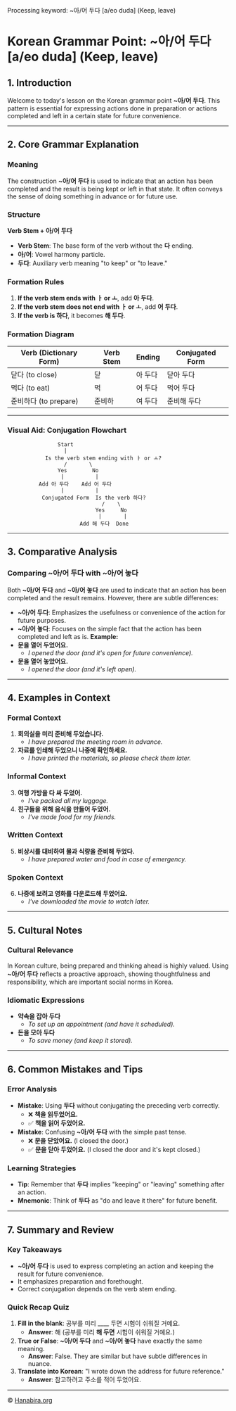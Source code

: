 Processing keyword: ~아/어 두다 [a/eo duda] (Keep, leave)
# Korean Grammar Point: ~아/어 두다 [a/eo duda] (Keep, leave)
## 1. Introduction
Welcome to today's lesson on the Korean grammar point **~아/어 두다**. This pattern is essential for expressing actions done in preparation or actions completed and left in a certain state for future convenience.

---
## 2. Core Grammar Explanation
### Meaning
The construction **~아/어 두다** is used to indicate that an action has been completed and the result is being kept or left in that state. It often conveys the sense of doing something in advance or for future use.
### Structure
**Verb Stem + 아/어 두다**
- **Verb Stem**: The base form of the verb without the **다** ending.
- **아/어**: Vowel harmony particle.
- **두다**: Auxiliary verb meaning "to keep" or "to leave."
### Formation Rules
1. **If the verb stem ends with ㅏ or ㅗ**, add **아 두다**.
2. **If the verb stem does not end with ㅏ or ㅗ**, add **어 두다**.
3. **If the verb is 하다**, it becomes **해 두다**.
### Formation Diagram
| Verb (Dictionary Form) | Verb Stem | Ending    | Conjugated Form |
|------------------------|-----------|-----------|-----------------|
| 닫다 (to close)        | 닫        | 아 두다    | 닫아 두다       |
| 먹다 (to eat)          | 먹        | 어 두다    | 먹어 두다       |
| 준비하다 (to prepare)  | 준비하    | 여 두다    | 준비해 두다     |
---
### Visual Aid: Conjugation Flowchart
```plaintext
                Start
                  |
            Is the verb stem ending with ㅏ or ㅗ?
                  /       \
                Yes        No
                 |          |
          Add 아 두다    Add 어 두다
                 |          |
           Conjugated Form  Is the verb 하다?
                              /    \
                            Yes     No
                             |       |
                       Add 해 두다  Done
```
---
## 3. Comparative Analysis
### Comparing ~아/어 두다 with ~아/어 놓다
Both **~아/어 두다** and **~아/어 놓다** are used to indicate that an action has been completed and the result remains. However, there are subtle differences:
- **~아/어 두다**: Emphasizes the usefulness or convenience of the action for future purposes.
- **~아/어 놓다**: Focuses on the simple fact that the action has been completed and left as is.
**Example:**
- **문을 열어 두었어요.**
  - *I opened the door (and it's open for future convenience).*
- **문을 열어 놓았어요.**
  - *I opened the door (and it's left open).*
---
## 4. Examples in Context
### Formal Context
1. **회의실을 미리 준비해 두었습니다.**
   - *I have prepared the meeting room in advance.*
2. **자료를 인쇄해 두었으니 나중에 확인하세요.**
   - *I have printed the materials, so please check them later.*
### Informal Context
3. **여행 가방을 다 싸 두었어.**
   - *I've packed all my luggage.*
4. **친구들을 위해 음식을 만들어 두었어.**
   - *I've made food for my friends.*
### Written Context
5. **비상시를 대비하여 물과 식량을 준비해 두었다.**
   - *I have prepared water and food in case of emergency.*
### Spoken Context
6. **나중에 보려고 영화를 다운로드해 두었어요.**
   - *I've downloaded the movie to watch later.*
---
## 5. Cultural Notes
### Cultural Relevance
In Korean culture, being prepared and thinking ahead is highly valued. Using **~아/어 두다** reflects a proactive approach, showing thoughtfulness and responsibility, which are important social norms in Korea.
### Idiomatic Expressions
- **약속을 잡아 두다**
  - *To set up an appointment (and have it scheduled).*
- **돈을 모아 두다**
  - *To save money (and keep it stored).*
---
## 6. Common Mistakes and Tips
### Error Analysis
- **Mistake**: Using **두다** without conjugating the preceding verb correctly.
  - ❌ **책을 읽두었어요.**
  - ✅ **책을 읽어 두었어요.**
- **Mistake**: Confusing **~아/어 두다** with the simple past tense.
  - ❌ **문을 닫았어요.** (I closed the door.)
  - ✅ **문을 닫아 두었어요.** (I closed the door and it's kept closed.)
### Learning Strategies
- **Tip**: Remember that **두다** implies "keeping" or "leaving" something after an action.
- **Mnemonic**: Think of **두다** as "do and leave it there" for future benefit.
---
## 7. Summary and Review
### Key Takeaways
- **~아/어 두다** is used to express completing an action and keeping the result for future convenience.
- It emphasizes preparation and forethought.
- Correct conjugation depends on the verb stem ending.
### Quick Recap Quiz
1. **Fill in the blank**: 공부를 미리 ____ 두면 시험이 쉬워질 거예요.
   - **Answer**: 해 (공부를 미리 **해 두면** 시험이 쉬워질 거예요.)
2. **True or False**: **~아/어 두다** and **~아/어 놓다** have exactly the same meaning.
   - **Answer**: False. They are similar but have subtle differences in nuance.
3. **Translate into Korean**: "I wrote down the address for future reference."
   - **Answer**: 참고하려고 주소를 적어 두었어요.

---
© [Hanabira.org](https://hanabira.org)
